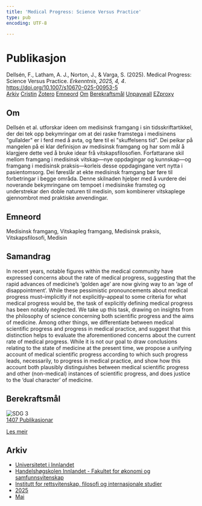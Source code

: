 ```yaml
---
title: 'Medical Progress: Science Versus Practice'
type: pub
encoding: UTF-8

---
```

<h1>Publikasjon</h1>
<article id="csl-bib-container-G3MA4QDK" class="csl-bib-container">
  <div class="csl-bib-body"> <div class="csl-entry">Dellsén, F., Latham, A. J., Norton, J., &#38; Varga, S. (2025). Medical Progress: Science Versus Practice. <i>Erkenntnis</i>, <i>2025, 4, 4</i>. <a href="https://doi.org/10.1007/s10670-025-00953-5">https://doi.org/10.1007/s10670-025-00953-5</a></div> </div>
  <div class="csl-bib-buttons">
    <a href="#taxonomy-article-G3MA4QDK" alt="archive" class="csl-bib-button">Arkiv</a>
    <a href="https://app.cristin.no/results/show.jsf?id=2378559" alt="Cristin" class="csl-bib-button">Cristin</a>
    <a href="http://zotero.org/groups/5881554/items/G3MA4QDK" alt="Zotero" class="csl-bib-button">Zotero</a>
    <a href="#keywords-article-G3MA4QDK" alt="keywords" class="csl-bib-button">Emneord</a>
    <a href="#about-article-G3MA4QDK" alt="about_pub" class="csl-bib-button">Om</a>
    <a href="#sdg-article-G3MA4QDK" alt="sdg" class="csl-bib-button">Berekraftsmål</a>
    <a href="https://doi.org/10.1007/s10670-025-00953-5" alt="Unpaywall" class="csl-bib-button">Unpaywall</a>
    <a href="https://doi.org/10.1007/s10670-025-00953-5" alt="EZproxy" class="csl-bib-button">EZproxy</a>
  </div>
  <div id="csl-bib-meta-container-G3MA4QDK"></div>
</article>
<div id="csl-bib-meta-G3MA4QDK" class="csl-bib-meta">
  <article id="about-article-G3MA4QDK" class="about_pub-article">
    <h1>Om</h1>
    Dellsén et al. utforskar ideen om medisinsk framgang i sin tidsskriftartikkel, der dei tek opp bekymringar om at dei raske framstega i medisinens "gullalder" er i ferd med å avta, og føre til ei "skuffelsens tid". Dei peikar på mangelen på ei klar definisjon av medisinsk framgang og har som mål å klargjere dette ved å bruke idear frå vitskapsfilosofien. Forfattarane skil mellom framgang i medisinsk vitskap—nye oppdagingar og kunnskap—og framgang i medisinsk praksis—korleis desse oppdagingane vert nytta i pasientomsorg. Dei føreslår at ekte medisinsk framgang bør føre til forbetringar i begge områda. Denne skilnaden hjelper med å vurdere dei noverande bekymringane om tempoet i medisinske framsteg og understrekar den doble naturen til medisin, som kombinerer vitskaplege gjennombrot med praktiske anvendingar.
  </article>
  <article id="keywords-article-G3MA4QDK" class="keywords-article">
    <h1>Emneord</h1>
    Medisinsk framgang, Vitskapleg framgang, Medisinsk praksis, Vitskapsfilosofi, Medisin
  </article>
  <article id="abstract-article-G3MA4QDK" class="abstract-article">
    <h1>Samandrag</h1>
    In recent years, notable figures within the medical community have expressed concerns about the rate of medical progress, suggesting that the rapid advances of medicine’s ‘golden age’ are now giving way to an ‘age of disappointment’. While these pessimistic pronouncements about medical progress must–implicitly if not explicitly–appeal to some criteria for what medical progress would be, the task of explicitly defining medical progress has been notably neglected. We take up this task, drawing on insights from the philosophy of science concerning both scientific progress and the aims of medicine. Among other things, we differentiate between medical scientific progress and progress in medical practice, and suggest that this distinction helps to evaluate the aforementioned concerns about the current rate of medical progress. While it is not our goal to draw conclusions relating to the state of medicine at the present time, we propose a unifying account of medical scientific progress according to which such progress leads, necessarily, to progress in medical practice, and show how this account both plausibly distinguishes between medical scientific progress and other (non-medical) instances of scientific progress, and does justice to the ‘dual character’ of medicine.
  </article>
  <article id="sdg-article-G3MA4QDK" class="sdg-article">
    <h1>Berekraftsmål</h1>
    <div class="sdg-container"><div id="sdg3" class="sdg">
        <img src="{{< params subfolder >}}images/sdg/sdg03_nn.png" class="image" alt="SDG 3">
        <div class="sdg-overlay">
          <a href="{{< params subfolder >}}nn/archive/?sdg=3#archive" class="sdg-publication-count"><span>1407</span> Publikasjonar</a>
          <p><a href="https://fn.no/om-fn/fns-baerekraftsmaal/god-helse-og-livskvalitet?lang=nno-NO" class="sdg-read-more">Les meir</a></p>
        </div>
      </div></div>
  </article>
  <article id="taxonomy-article-G3MA4QDK" class="taxonomy-article">
    <h1>Arkiv</h1>
    <ul>
      <li><a href="{{< params subfolder >}}nn/archive/?key=3DCRN523">Universitetet i Innlandet</a></li>
      <li><a href="{{< params subfolder >}}nn/archive/?key=DU8Q9LN9">Handelshøgskolen Innlandet - Fakultet for økonomi og samfunnsvitenskap</a></li>
      <li><a href="{{< params subfolder >}}nn/archive/?key=ITYAG68H">Institutt for rettsvitenskap, filosofi og internasjonale studier</a></li>
      <li><a href="{{< params subfolder >}}nn/archive/?key=5MXSAE5D">2025</a></li>
      <li><a href="{{< params subfolder >}}nn/archive/?key=WEV5E2EC">Mai</a></li>
    </ul>
  </article>
</div>
